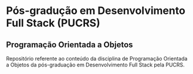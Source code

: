 # Pós-gradução em Desenvolvimento Full Stack (PUCRS)

## Programação Orientada a Objetos

Repositório referente ao conteúdo da disciplina de Programação Orientada a Objetos da pós-graduação em Desenvolvimento Full Stack pela PUCRS.
